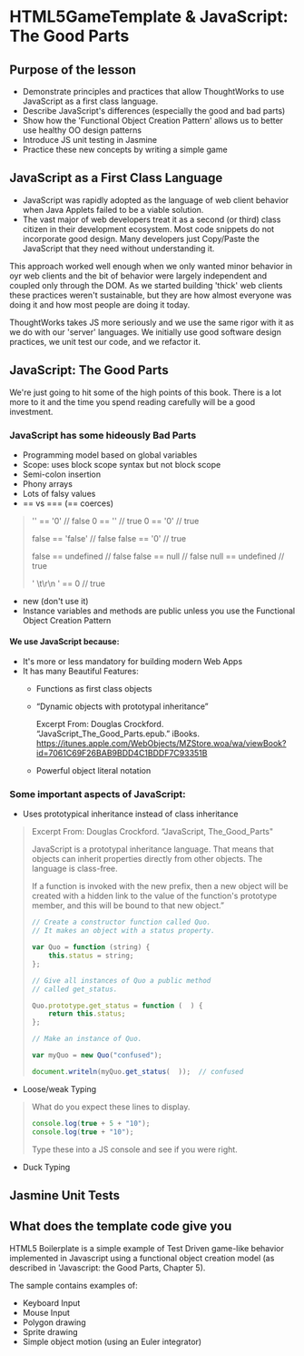 # HTML5GameTemplate & JavaScript: The Good Parts
## Purpose of the lesson
* Demonstrate principles and practices that allow ThoughtWorks to use JavaScript as a first class language.
* Describe JavaScript's differences (especially the good and bad parts)
* Show how the 'Functional Object Creation Pattern' allows us to better use healthy OO design patterns
* Introduce JS unit testing in Jasmine
* Practice these new concepts by writing a simple game

## JavaScript as a First Class Language
* JavaScript was rapidly adopted as the language of web client behavior when Java Applets failed to be a viable solution.
* The vast major of web developers treat it as a second (or third) class citizen in their development ecosystem. Most 
code snippets do not incorporate good design. Many developers just Copy/Paste the JavaScript that they need without 
understanding it.

This approach worked well enough when we only wanted minor behavior in oyr web clients and the bit of behavior were 
largely independent and coupled only through the DOM. As we started building 'thick' web clients these practices weren't
sustainable, but they are how almost everyone was doing it and how most people are doing it today.

ThoughtWorks takes JS more seriously and we use the same rigor with it as we do with our 'server' languages. We initially 
use good software design practices, we unit test our code, and we refactor it.

## JavaScript: The Good Parts
We're just going to hit some of the high points of this book. There is a lot more to it and the time you spend reading 
carefully will be a good investment.

### JavaScript has some hideously Bad Parts
* Programming model based on global variables
* Scope: uses block scope syntax but not block scope
* Semi-colon insertion
* Phony arrays
* Lots of falsy values
* == vs === (== coerces)
> '' == '0'          // false
> 0 == ''            // true
> 0 == '0'           // true
> 
> false == 'false'   // false
> false == '0'       // true
> 
> false == undefined // false
> false == null      // false
> null == undefined  // true
> 
> ' \t\r\n ' == 0    // true
* new (don't use it)
* Instance variables and methods are public unless you use the Functional Object Creation Pattern



#### We use JavaScript because: 
* It's more or less mandatory for building modern Web Apps
* It has many Beautiful Features:
    * Functions as first class objects
    * “Dynamic objects with prototypal inheritance”
      
      Excerpt From: Douglas Crockford. “JavaScript_The_Good_Parts.epub.” iBooks. https://itunes.apple.com/WebObjects/MZStore.woa/wa/viewBook?id=7061C69F26BAB9BDD4C1BDDF7C93351B
    * Powerful object literal notation


### Some important aspects of JavaScript:
* Uses prototypical inheritance instead of class inheritance
> Excerpt From: Douglas Crockford. “JavaScript, The_Good_Parts"
> 
> JavaScript is a prototypal inheritance language. That means that objects can inherit properties directly from other objects. The language is class-free.
>
> If a function is invoked with the new prefix, then a new object will be created with a hidden link to the value of the function's prototype member, and this will be bound to that new object.”
> ```javascript
> // Create a constructor function called Quo.
> // It makes an object with a status property.
> 
> var Quo = function (string) {
>     this.status = string;
> };
> 
> // Give all instances of Quo a public method
> // called get_status.
> 
> Quo.prototype.get_status = function (  ) {
>     return this.status;
> };
> 
> // Make an instance of Quo.
> 
> var myQuo = new Quo("confused");
> 
> document.writeln(myQuo.get_status(  ));  // confused
> ```

* Loose/weak Typing
> What do you expect these lines to display.
> ```javascript
> console.log(true + 5 + "10");
> console.log(true + "10");
> ```
> Type these into a JS console and see if you were right.

* Duck Typing


## Jasmine Unit Tests

## What does the template code give you

HTML5 Boilerplate is a simple example of Test Driven game-like behavior
implemented in Javascript using a functional object creation model (as described in
'Javascript: the Good Parts, Chapter 5).

The sample contains examples of:
* Keyboard Input
* Mouse Input
* Polygon drawing
* Sprite drawing
* Simple object motion (using an Euler integrator)
